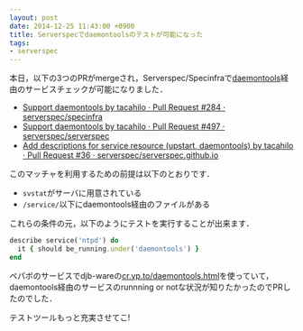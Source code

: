 ```yaml
---
layout: post
date: 2014-12-25 11:43:00 +0900
title: Serverspecでdaemontoolsのテストが可能になった
tags: 
- serverspec
---
```

本日，以下の3つのPRがmergeされ，Serverspec/Specinfraで[daemontools](http://cr.yp.to/daemontools.html)経由のサービスチェックが可能になりました．

- [Support daemontools by tacahilo · Pull Request #284 · serverspec/specinfra](https://github.com/serverspec/specinfra/pull/284)
- [Support daemontools by tacahilo · Pull Request #497 · serverspec/serverspec](https://github.com/serverspec/serverspec/pull/497)
- [Add descriptions for service resource (upstart, daemontools) by tacahilo · Pull Request #36 · serverspec/serverspec.github.io](https://github.com/serverspec/serverspec.github.io/pull/36)

このマッチャを利用するための前提は以下のとおりです．

- `svstat`がサーバに用意されている
- `/service/`以下にdaemontools経由のファイルがある

これらの条件の元，以下のようにテストを実行することが出来ます．

```rb
describe service('ntpd') do
  it { should be_running.under('daemontools') }
end
```

ペパボのサービスでdjb-wareの[cr.yp.to/daemontools.html](http://cr.yp.to/daemontools.html)を使っていて，daemontools経由のサービスのrunnning or notな状況が知りたかったのでPRしたのでした．

テストツールもっと充実させてこ!
